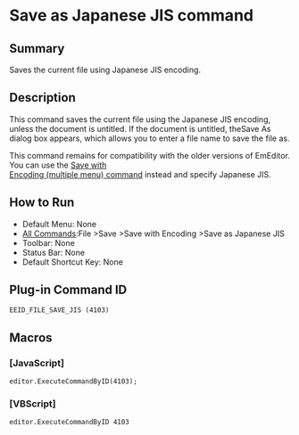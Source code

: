 # Save as Japanese JIS command

## Summary

Saves the current file using Japanese JIS encoding.

## Description

This command saves the current file using the
Japanese JIS encoding, unless the document is untitled. If the document is
untitled, theSave As dialog box appears,
which allows you to enter a file name to save the file as.

This command remains for compatibility with the older versions of
EmEditor. You can use the [Save with\
Encoding (multiple menu) command](file_save_defined) instead and specify Japanese JIS.

## How to Run

- Default Menu: None
- [All Commands](../tools/all_commands):File \>Save
\>Save with Encoding \>Save as Japanese JIS
- Toolbar: None
- Status Bar: None
- Default Shortcut Key: None

## Plug-in Command ID

```
EEID_FILE_SAVE_JIS (4103)```

## Macros

### \[JavaScript\]

```
editor.ExecuteCommandByID(4103);
```

### \[VBScript\]

```
editor.ExecuteCommandByID 4103
```
